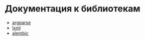 Документация к библиотекам
==========================

- [argparse](libs-docs/argparse-tutorial.md)
- [lxml](libs-docs/lxml-tutorial.md)
- [alembic](libs-docs/alembic-tutorial.md)
